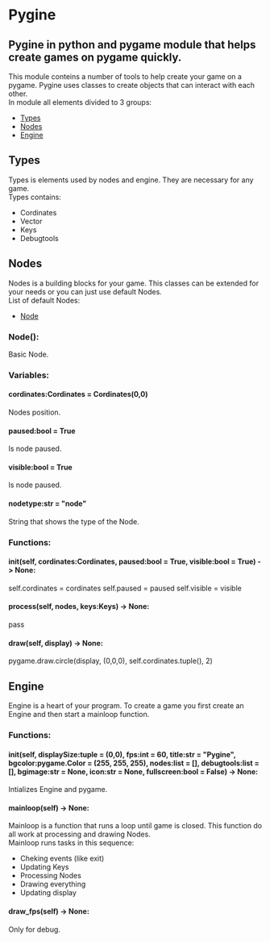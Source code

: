 # Pygine

## Pygine in python and pygame module that helps create games on pygame quickly.

This module conteins a number of tools to help create your game on a pygame. Pygine uses classes to create objects that can interact with each other. <br/>
In module all elements divided to 3 groups:
* [Types](#types)
* [Nodes](#nodes)
* [Engine](#engine)

## Types

Types is elements used by nodes and engine. They are necessary for any game. <br/>
Types contains:
* Cordinates
* Vector
* Keys
* Debugtools

## Nodes

Nodes is a building blocks for your game. This classes can be extended for your needs or you can just use default Nodes. <br/>
List of default Nodes:
* [Node](#node)

### Node():

Basic Node.

### Variables:

#### cordinates:Cordinates = Cordinates(0,0)

Nodes position.

#### paused:bool = True

Is node paused.

#### visible:bool = True

Is node paused.

#### nodetype:str = "node"

String that shows the type of the Node.

### Functions:

#### init(self, cordinates:Cordinates, paused:bool = True, visible:bool = True) -> None:

self.cordinates = cordinates
self.paused = paused
self.visible = visible

#### process(self, nodes, keys:Keys) -> None:

pass

#### draw(self, display) -> None:

pygame.draw.circle(display, (0,0,0), self.cordinates.tuple(), 2)

## Engine

Engine is a heart of your program. To create a game you first create an Engine and then start a mainloop function. <br/>

### Functions:

#### init(self, displaySize:tuple = (0,0), fps:int = 60, title:str = "Pygine", bgcolor:pygame.Color = (255, 255, 255), nodes:list = [], debugtools:list = [], bgimage:str = None, icon:str = None, fullscreen:bool = False) -> None:

Intializes Engine and pygame.

#### mainloop(self) -> None:

Mainloop is a function that runs a loop until game is closed. This function do all work at processing and drawing Nodes. <br/>
Mainloop runs tasks in this sequence:
* Cheking events (like exit)
* Updating Keys
* Processing Nodes
* Drawing everything
* Updating display

#### draw_fps(self) -> None:

Only for debug.
